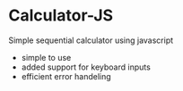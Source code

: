 # Calculator-JS
Simple sequential calculator using javascript
- simple to use
- added support for keyboard inputs
- efficient error handeling



